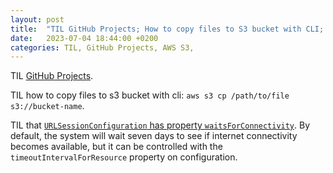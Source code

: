 ```yaml
---
layout: post
title:  "TIL GitHub Projects; How to copy files to S3 bucket with CLI; `URLSessionConfiguration`'s `waitsForConnectivity` property"
date:   2023-07-04 18:44:00 +0200
categories: TIL, GitHub Projects, AWS S3, 
---
```

TIL [GitHub Projects](https://docs.github.com/en/issues/planning-and-tracking-with-projects).

TIL how to copy files to s3 bucket with cli: `aws s3 cp /path/to/file s3://bucket-name`.

TIL that [`URLSessionConfiguration` has property `waitsForConnectivity`](https://www.hackingwithswift.com/example-code/networking/how-to-make-a-network-request-wait-for-an-internet-connection-using-waitsforconnectivity). By default, the system will wait seven days to see if internet connectivity becomes available, but it can be controlled with the `timeoutIntervalForResource` property on configuration.
